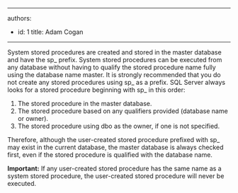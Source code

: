 

---
authors:
  - id: 1
    title: Adam Cogan
---




<span class='intro'> <p>System stored procedures are created and stored in the master database and have the sp_ prefix. System stored procedures can be executed from any database without having to qualify the stored procedure name fully using the database name master. It is strongly recommended that you do not create any stored procedures using sp_ as a prefix. SQL Server always looks for a stored procedure beginning with sp_ in this order&#58;</p><ol><li>The stored procedure in the master database.</li><li>The stored procedure based on any qualifiers provided (database name or owner).</li><li>The stored procedure using dbo as the owner, if one is not specified.<br></li></ol> </span>

<p>Therefore, although the user-created stored procedure prefixed with sp_ may exist in the current database, the master database is always checked first, even if the stored procedure is qualified with the database name.<br></p><p><strong>Important&#58;</strong>&#160;If any user-created stored procedure has the same name as a system stored procedure, the user-created stored procedure will never be executed.<br></p>


